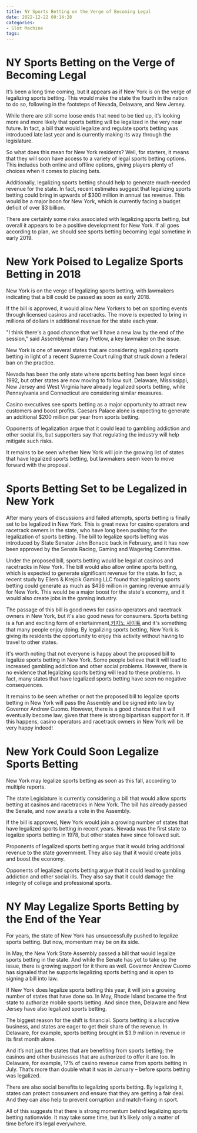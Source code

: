 ```yaml
---
title: NY Sports Betting on the Verge of Becoming Legal
date: 2022-12-22 09:14:28
categories:
- Slot Machine
tags:
---
```



#  NY Sports Betting on the Verge of Becoming Legal

It’s been a long time coming, but it appears as if New York is on the verge of legalizing sports betting. This would make the state the fourth in the nation to do so, following in the footsteps of Nevada, Delaware, and New Jersey.

While there are still some loose ends that need to be tied up, it’s looking more and more likely that sports betting will be legalized in the very near future. In fact, a bill that would legalize and regulate sports betting was introduced late last year and is currently making its way through the legislature.

So what does this mean for New York residents? Well, for starters, it means that they will soon have access to a variety of legal sports betting options. This includes both online and offline options, giving players plenty of choices when it comes to placing bets.

Additionally, legalizing sports betting should help to generate much-needed revenue for the state. In fact, recent estimates suggest that legalizing sports betting could bring in upwards of $300 million in annual tax revenue. This would be a major boon for New York, which is currently facing a budget deficit of over $3 billion.

There are certainly some risks associated with legalizing sports betting, but overall it appears to be a positive development for New York. If all goes according to plan, we should see sports betting becoming legal sometime in early 2019.

#  New York Poised to Legalize Sports Betting in 2018

New York is on the verge of legalizing sports betting, with lawmakers indicating that a bill could be passed as soon as early 2018.

If the bill is approved, it would allow New Yorkers to bet on sporting events through licensed casinos and racetracks. The move is expected to bring in millions of dollars in additional revenue for the state each year.

"I think there's a good chance that we'll have a new law by the end of the session," said Assemblyman Gary Pretlow, a key lawmaker on the issue.

New York is one of several states that are considering legalizing sports betting in light of a recent Supreme Court ruling that struck down a federal ban on the practice.

Nevada has been the only state where sports betting has been legal since 1992, but other states are now moving to follow suit. Delaware, Mississippi, New Jersey and West Virginia have already legalized sports betting, while Pennsylvania and Connecticut are considering similar measures.

Casino executives see sports betting as a major opportunity to attract new customers and boost profits. Caesars Palace alone is expecting to generate an additional $200 million per year from sports betting.

Opponents of legalization argue that it could lead to gambling addiction and other social ills, but supporters say that regulating the industry will help mitigate such risks.

It remains to be seen whether New York will join the growing list of states that have legalized sports betting, but lawmakers seem keen to move forward with the proposal.

#  Sports Betting Set to be Legalized in New York

After many years of discussions and failed attempts, sports betting is finally set to be legalized in New York. This is great news for casino operators and racetrack owners in the state, who have long been pushing for the legalization of sports betting. The bill to legalize sports betting was introduced by State Senator John Bonacic back in February, and it has now been approved by the Senate Racing, Gaming and Wagering Committee.

Under the proposed bill, sports betting would be legal at casinos and racetracks in New York. The bill would also allow online sports betting, which is expected to generate significant revenue for the state. In fact, a recent study by Eilers & Krejcik Gaming LLC found that legalizing sports betting could generate as much as $436 million in gaming revenue annually for New York. This would be a major boost for the state's economy, and it would also create jobs in the gaming industry.

The passage of this bill is good news for casino operators and racetrack owners in New York, but it's also good news for consumers. Sports betting is a fun and exciting form of entertainment,[카지노 사이트](https://choegocasino.com/) and it's something that many people enjoy doing. By legalizing sports betting, New York is giving its residents the opportunity to enjoy this activity without having to travel to other states.

It's worth noting that not everyone is happy about the proposed bill to legalize sports betting in New York. Some people believe that it will lead to increased gambling addiction and other social problems. However, there is no evidence that legalizing sports betting will lead to these problems. In fact, many states that have legalized sports betting have seen no negative consequences.

It remains to be seen whether or not the proposed bill to legalize sports betting in New York will pass the Assembly and be signed into law by Governor Andrew Cuomo. However, there is a good chance that it will eventually become law, given that there is strong bipartisan support for it. If this happens, casino operators and racetrack owners in New York will be very happy indeed!

#  New York Could Soon Legalize Sports Betting

New York may legalize sports betting as soon as this fall, according to multiple reports.

The state Legislature is currently considering a bill that would allow sports betting at casinos and racetracks in New York. The bill has already passed the Senate, and now awaits a vote in the Assembly.

If the bill is approved, New York would join a growing number of states that have legalized sports betting in recent years. Nevada was the first state to legalize sports betting in 1978, but other states have since followed suit.

Proponents of legalized sports betting argue that it would bring additional revenue to the state government. They also say that it would create jobs and boost the economy.

Opponents of legalized sports betting argue that it could lead to gambling addiction and other social ills. They also say that it could damage the integrity of college and professional sports.

#  NY May Legalize Sports Betting by the End of the Year

For years, the state of New York has unsuccessfully pushed to legalize sports betting. But now, momentum may be on its side.

In May, the New York State Assembly passed a bill that would legalize sports betting in the state. And while the Senate has yet to take up the issue, there is growing support for it there as well. Governor Andrew Cuomo has signaled that he supports legalizing sports betting and is open to signing a bill into law.

If New York does legalize sports betting this year, it will join a growing number of states that have done so. In May, Rhode Island became the first state to authorize mobile sports betting. And since then, Delaware and New Jersey have also legalized sports betting.

The biggest reason for the shift is financial. Sports betting is a lucrative business, and states are eager to get their share of the revenue. In Delaware, for example, sports betting brought in $3.9 million in revenue in its first month alone.

And it’s not just the states that are benefiting from sports betting; the casinos and other businesses that are authorized to offer it are too. In Delaware, for example, 17% of casino revenue came from sports betting in July. That’s more than double what it was in January – before sports betting was legalized.

There are also social benefits to legalizing sports betting. By legalizing it, states can protect consumers and ensure that they are getting a fair deal. And they can also help to prevent corruption and match-fixing in sport.

All of this suggests that there is strong momentum behind legalizing sports betting nationwide. It may take some time, but it’s likely only a matter of time before it’s legal everywhere.